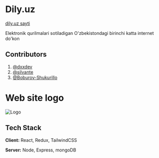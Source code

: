 
# Dily.uz

[dily.uz sayti](https://dily.uz)

Elektronik qurilmalari sotiladigan O'zbekistondagi birinchi katta internet do'kon
## Contributors

1. [@dxxdev](https://www.github.com/dxxdev)
2. [@silvante](https://www.github.com/silvante)
2. [@Boburov-Shukurillo](https://www.github.com/Boburov-Shukurillo)


# Web site logo

![Logo](https://dily.uz/assets/logo-oIr_PuGy.png)
## Tech Stack

**Client:** React, Redux, TailwindCSS

**Server:** Node, Express, mongoDB


